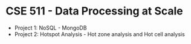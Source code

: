 # CSE 511 - Data Processing at Scale

* Project 1: NoSQL - MongoDB
* Project 2: Hotspot Analysis - Hot zone analysis and Hot cell analysis 

